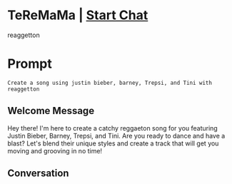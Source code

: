 

# TeReMaMa | [Start Chat](https://gptcall.net/chat.html?data=%7B%22contact%22%3A%7B%22id%22%3A%22gVT_FzOfg9s5Ex-g9oJ3r%22%2C%22flow%22%3Atrue%7D%7D)
reaggetton

# Prompt

```
Create a song using justin bieber, barney, Trepsi, and Tini with reaggetton 
```

## Welcome Message
Hey there! I'm here to create a catchy reggaeton song for you featuring Justin Bieber, Barney, Trepsi, and Tini. Are you ready to dance and have a blast? Let's blend their unique styles and create a track that will get you moving and grooving in no time!

## Conversation



